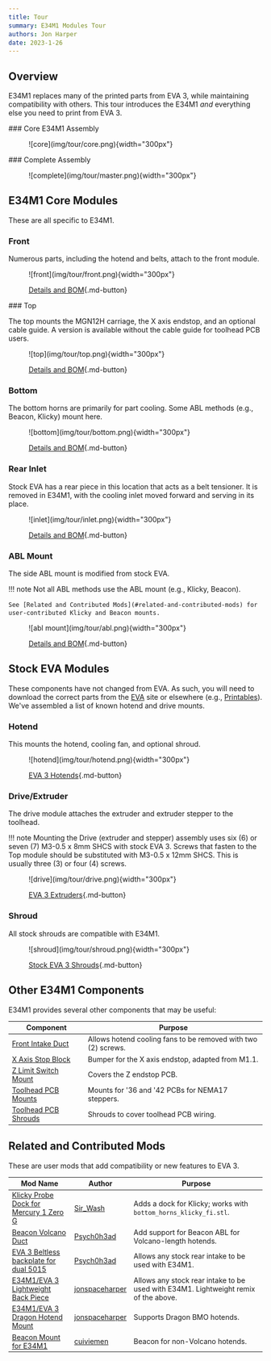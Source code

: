 ```yaml
---
title: Tour
summary: E34M1 Modules Tour
authors: Jon Harper
date: 2023-1-26
---
```


## Overview

E34M1 replaces many of the printed parts from EVA 3, while maintaining compatibility with others. This tour introduces the E34M1 *and* everything else you need to print from EVA 3.

<div markdown class="jh-grid-container jh-grid-2">
<div markdown class="jh-card">
### Core E34M1 Assembly
<figure markdown>
![core](img/tour/core.png){width="300px"}
</figure>
</div>
<div markdown class="jh-card">
### Complete Assembly
<figure markdown>
![complete](img/tour/master.png){width="300px"}
</figure>
</div>
</div>

## E34M1 Core Modules

These are all specific to E34M1.

<div markdown class="jh-grid-container jh-grid-2">
<div markdown class="jh-card">

### Front

Numerous parts, including the hotend and belts, attach to the front module.

<figure markdown>
![front](img/tour/front.png){width="300px"}

[Details and BOM](modules/front.md){.md-button}
</figure>

</div>
<div markdown class="jh-card">
### Top

The top mounts the MGN12H carriage, the X axis endstop, and an optional cable guide. A version is available without the cable guide for toolhead PCB users.

<figure markdown>
![top](img/tour/top.png){width="300px"}

[Details and BOM](modules/top.md){.md-button}
</figure>

<div markdown class="jh-grid-container jh-grid-1 jh-link-grid">
</div>
</div>
<div markdown class="jh-card">

### Bottom

The bottom horns are primarily for part cooling. Some ABL methods (e.g., Beacon, Klicky) mount here.

<figure markdown>
![bottom](img/tour/bottom.png){width="300px"}

[Details and BOM](modules/bottom.md){.md-button}
</figure>
</div>
<div markdown class="jh-card">

### Rear Inlet

Stock EVA has a rear piece in this location that acts as a belt tensioner. It is removed in E34M1, with the cooling inlet moved forward and serving in its place.

<figure markdown>
![inlet](img/tour/inlet.png){width="300px"}

[Details and BOM](modules/rear.md){.md-button}
</figure>
</div>
<div markdown class="jh-card">

### ABL Mount

The side ABL mount is modified from stock EVA.

!!! note
    Not all ABL methods use the ABL mount (e.g., Klicky, Beacon).

    See [Related and Contributed Mods](#related-and-contributed-mods) for user-contributed Klicky and Beacon mounts.

<figure markdown>
![abl mount](img/tour/abl.png){width="300px"}

[Details and BOM](modules/abl.md){.md-button}
</figure>
</div>
</div>

## Stock EVA Modules

These components have not changed from EVA. As such, you will need to download the correct parts from the [EVA](https://main.eva-3d.page/) site or elsewhere (e.g., [Printables](https://printables.com)). We've assembled a list of known hotend and drive mounts.

<div markdown class="jh-grid-container jh-grid-2">
<div markdown class="jh-card">

### Hotend

This mounts the hotend, cooling fan, and optional shroud.

<figure markdown>
![hotend](img/tour/hotend.png){width="300px"}

[EVA 3 Hotends](compat/hotends.md){.md-button}
</figure>

</div>
<div markdown class="jh-card">

### Drive/Extruder

The drive module attaches the extruder and extruder stepper to the toolhead.

!!! note 
    Mounting the Drive (extruder and stepper) assembly uses six (6) or seven (7) M3-0.5 x 8mm SHCS with stock EVA 3. Screws that fasten to the Top module should be substituted with M3-0.5 x 12mm SHCS. This is usually three (3) or four (4) screws.

<figure markdown>
![drive](img/tour/drive.png){width="300px"}

[EVA 3 Extruders](compat/drives.md){.md-button}
</figure>

</div>
<div markdown class="jh-card">

### Shroud

All stock shrouds are compatible with E34M1.

<figure markdown>
![shroud](img/tour/shroud.png){width="300px"}

[Stock EVA 3 Shrouds](https://main.eva-3d.page/heat_insert/shrouds/chonkier/){.md-button}


</figure>

</div>
</div>

## Other E34M1 Components

E34M1 provides several other components that may be useful:

| Component                     | Purpose |
|-------------------------------|---------|
| [Front Intake Duct](modules/other.md#front-intake-duct) | Allows hotend cooling fans to be removed with two (2) screws. |
| [X Axis Stop Block](modules/other.md#x-axis-stop-block) | Bumper for the X axis endstop, adapted from M1.1. |
| [Z Limit Switch Mount](modules/other.md#z-endstop-mount) | Covers the Z endstop PCB. |
| [Toolhead PCB Mounts](modules/pcb_mounts.md) | Mounts for '36 and '42 PCBs for NEMA17 steppers. |
| [Toolhead PCB Shrouds](modules/pcb_shrouds.md) | Shrouds to cover toolhead PCB wiring. |

## Related and Contributed Mods

These are user mods that add compatibility or new features to EVA 3.

| Mod Name | Author | Purpose |
|----------|--------|---------|
| [Klicky Probe Dock for Mercury 1 Zero G](https://www.printables.com/model/386819-klicky-probe-dock-for-mercury-1-zero-g) | [Sir_Wash](https://www.printables.com/social/415185-sir_wash) | Adds a dock for Klicky; works with `bottom_horns_klicky_fi.stl`. |
| [Beacon Volcano Duct](https://www.printables.com/model/428524-eva30-phaetus-rapido-uhfvolcano-beacon-for-mercury) | [Psych0h3ad](https://www.printables.com/social/168275-psych0h3ad/about) | Add support for Beacon ABL for Volcano-length hotends. |
| [EVA 3 Beltless backplate for dual 5015](https://www.printables.com/model/430281-eva-3-beltless-backplate-for-dual-5015) | [Psych0h3ad](https://www.printables.com/social/168275-psych0h3ad/about) | Allows any stock rear intake to be used with E34M1. |
| [E34M1/EVA 3 Lightweight Back Piece ](https://www.printables.com/model/431146-e34m1eva-3-lightweight-back-piece) | [jonspaceharper](https://www.printables.com/social/511131-jonspaceharper/about) | Allows any stock rear intake to be used with E34M1. Lightweight remix of the above. |
| [E34M1/EVA 3 Dragon Hotend Mount](https://www.printables.com/model/436000-e34m1eva-3-dragon-hotend-mount) | [jonspaceharper](https://www.printables.com/social/511131-jonspaceharper/about) | Supports Dragon BMO hotends.
| [Beacon Mount for E34M1](https://www.printables.com/model/438193-beacon-mount-solution-for-e34m1-eva-3-for-mercury-) | [cuiviemen](https://www.printables.com/social/127292-cuiviemen/about) | Beacon for non-Volcano hotends. |
